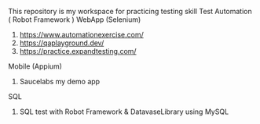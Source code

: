 This repository is my workspace for practicing testing skill
Test Automation (  Robot Framework ) 
WebApp (Selenium)
1. https://www.automationexercise.com/
2. https://qaplayground.dev/
3. https://practice.expandtesting.com/

Mobile (Appium)
1. Saucelabs my demo app

SQL
1. SQL test with Robot Framework & DatavaseLibrary using MySQL


